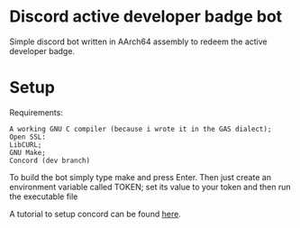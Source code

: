 # Discord active developer badge bot
Simple discord bot written in AArch64 assembly to redeem the active developer badge.

# Setup
Requirements:
```
A working GNU C compiler (because i wrote it in the GAS dialect);
Open SSL:
LibCURL;
GNU Make;
Concord (dev branch)
```
To build the bot simply type make and press Enter.
Then just create an environment variable called TOKEN; set its value to your token and then run the executable file

A tutorial to setup concord can be found [here](https://github.com/Cogmasters/concord/blob/dev/README.md).
